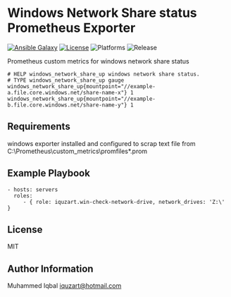 Windows Network Share status Prometheus Exporter
=========
[![Ansible Galaxy](https://img.shields.io/badge/galaxy-iquzart.win_check_network_drive-blue)](https://galaxy.ansible.com/iquzart/win_check_network_drive)
[![License](https://img.shields.io/:license-mit-blue.svg)](https://badges.mit-license.org)
![Platforms](http://img.shields.io/badge/platforms-windows-green.svg?style=flat)
![Release](https://img.shields.io/github/v/release/iquzart/ansible-win-check-network-drive?style=flat)

Prometheus custom metrics for windows network share status 

```
# HELP windows_network_share_up windows network share status. 
# TYPE windows_network_share_up gauge
windows_network_share_up{mountpoint="//example-a.file.core.windows.net/share-name-x"} 1
windows_network_share_up{mountpoint="//example-b.file.core.windows.net/share-name-y"} 1
```

Requirements
------------

windows exporter installed and configured to scrap text file from C:\Prometheus\custom_metrics\promfiles\*.prom

Example Playbook
----------------
    - hosts: servers
      roles:
         - { role: iquzart.win-check-network-drive, network_drives: 'Z:\' }

License
-------

MIT

Author Information
------------------

Muhammed Iqbal <iquzart@hotmail.com>
